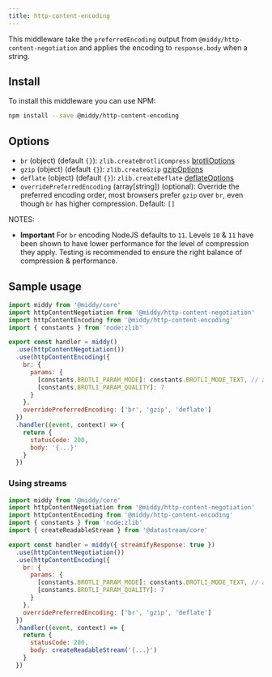 ```yaml
---
title: http-content-encoding
---
```


This middleware take the `preferredEncoding` output from `@middy/http-content-negotiation` and applies the encoding to `response.body` when a string.

## Install

To install this middleware you can use NPM:

```bash npm2yarn
npm install --save @middy/http-content-encoding
```

## Options

- `br` (object) (default `{}`): `zlib.createBrotliCompress` [brotliOptions](https://nodejs.org/api/zlib.html#zlib_class_brotlioptions)
- `gzip` (object) (default `{}`): `zlib.createGzip` [gzipOptions](https://nodejs.org/api/zlib.html#zlib_class_options)
- `deflate` (object) (default `{}`): `zlib.createDeflate` [deflateOptions](https://nodejs.org/api/zlib.html#zlib_class_options)
- `overridePreferredEncoding` (array[string]) (optional): Override the preferred encoding order, most browsers prefer `gzip` over `br`, even though `br` has higher compression. Default: `[]`

NOTES:

- **Important** For `br` encoding NodeJS defaults to `11`. Levels `10` & `11` have been shown to have lower performance for the level of compression they apply. Testing is recommended to ensure the right balance of compression & performance.

## Sample usage

```javascript
import middy from '@middy/core'
import httpContentNegotiation from '@middy/http-content-negotiation'
import httpContentEncoding from '@middy/http-content-encoding'
import { constants } from 'node:zlib'

export const handler = middy()
  .use(httpContentNegotiation())
  .use(httpContentEncoding({
    br: {
      params: {
        [constants.BROTLI_PARAM_MODE]: constants.BROTLI_MODE_TEXT, // adjusted for UTF-8 text
        [constants.BROTLI_PARAM_QUALITY]: 7
      }
    },
    overridePreferredEncoding: ['br', 'gzip', 'deflate']
  })
  .handler((event, context) => {
    return {
      statusCode: 200,
      body: '{...}'
    }
  })
```

### Using streams

```javascript
import middy from '@middy/core'
import httpContentNegotiation from '@middy/http-content-negotiation'
import httpContentEncoding from '@middy/http-content-encoding'
import { constants } from 'node:zlib'
import { createReadableStream } from '@datastream/core'

export const handler = middy({ streamifyResponse: true })
  .use(httpContentNegotiation())
  .use(httpContentEncoding({
    br: {
      params: {
        [constants.BROTLI_PARAM_MODE]: constants.BROTLI_MODE_TEXT, // adjusted for UTF-8 text
        [constants.BROTLI_PARAM_QUALITY]: 7
      }
    },
    overridePreferredEncoding: ['br', 'gzip', 'deflate']
  })
  .handler((event, context) => {
    return {
      statusCode: 200,
      body: createReadableStream('{...}')
    }
  })
```
